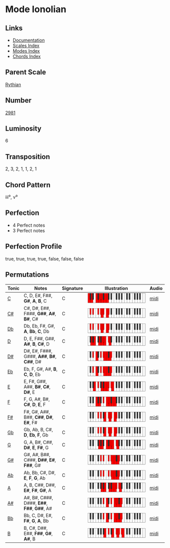 # Mode Ionolian

## Links

- [Documentation](README.md)
- [Scales Index](Scales.md)
- [Modes Index](Modes.md)
- [Chords Index](Chords.md)

## Parent Scale

[Rythian](ScaleRythian.md)

## Number

[2981](https://ianring.com/musictheory/scales/2981)

## Luminosity

6

## Transposition

2, 3, 2, 1, 1, 2, 1

## Chord Pattern

iii⁰, v⁰

## Perfection

- 4 Perfect notes
- 3 Perfect notes

## Perfection Profile

true, true, true, true, false, false, false

## Permutations

| Tonic | Notes | Signature | Illustration | Audio |
|-------|-------|-----------|--------------|-------|
| [C](ModeCNaturalIonolian.md) | C, D, E#, F##, **G#**, **A**, **B**, C | C | ![CNaturalIonolian](ModeCNaturalIonolian.png) | [midi](https://github.com/edipermadi/music/blob/main/docs/ModeCNaturalIonolian.mid?raw=true) |
| [C#](ModeCSharpIonolian.md) | C#, D#, E##, F###, **G##**, **A#**, **B#**, C# | C | ![CSharpIonolian](ModeCSharpIonolian.png) | [midi](https://github.com/edipermadi/music/blob/main/docs/ModeCSharpIonolian.mid?raw=true) |
| [Db](ModeDFlatIonolian.md) | Db, Eb, F#, G#, **A**, **Bb**, **C**, Db | C | ![DFlatIonolian](ModeDFlatIonolian.png) | [midi](https://github.com/edipermadi/music/blob/main/docs/ModeDFlatIonolian.mid?raw=true) |
| [D](ModeDNaturalIonolian.md) | D, E, F##, G##, **A#**, **B**, **C#**, D | C | ![DNaturalIonolian](ModeDNaturalIonolian.png) | [midi](https://github.com/edipermadi/music/blob/main/docs/ModeDNaturalIonolian.mid?raw=true) |
| [D#](ModeDSharpIonolian.md) | D#, E#, F###, G###, **A##**, **B#**, **C##**, D# | C | ![DSharpIonolian](ModeDSharpIonolian.png) | [midi](https://github.com/edipermadi/music/blob/main/docs/ModeDSharpIonolian.mid?raw=true) |
| [Eb](ModeEFlatIonolian.md) | Eb, F, G#, A#, **B**, **C**, **D**, Eb | C | ![EFlatIonolian](ModeEFlatIonolian.png) | [midi](https://github.com/edipermadi/music/blob/main/docs/ModeEFlatIonolian.mid?raw=true) |
| [E](ModeENaturalIonolian.md) | E, F#, G##, A##, **B#**, **C#**, **D#**, E | C | ![ENaturalIonolian](ModeENaturalIonolian.png) | [midi](https://github.com/edipermadi/music/blob/main/docs/ModeENaturalIonolian.mid?raw=true) |
| [F](ModeFNaturalIonolian.md) | F, G, A#, B#, **C#**, **D**, **E**, F | C | ![FNaturalIonolian](ModeFNaturalIonolian.png) | [midi](https://github.com/edipermadi/music/blob/main/docs/ModeFNaturalIonolian.mid?raw=true) |
| [F#](ModeFSharpIonolian.md) | F#, G#, A##, B##, **C##**, **D#**, **E#**, F# | C | ![FSharpIonolian](ModeFSharpIonolian.png) | [midi](https://github.com/edipermadi/music/blob/main/docs/ModeFSharpIonolian.mid?raw=true) |
| [Gb](ModeGFlatIonolian.md) | Gb, Ab, B, C#, **D**, **Eb**, **F**, Gb | C | ![GFlatIonolian](ModeGFlatIonolian.png) | [midi](https://github.com/edipermadi/music/blob/main/docs/ModeGFlatIonolian.mid?raw=true) |
| [G](ModeGNaturalIonolian.md) | G, A, B#, C##, **D#**, **E**, **F#**, G | C | ![GNaturalIonolian](ModeGNaturalIonolian.png) | [midi](https://github.com/edipermadi/music/blob/main/docs/ModeGNaturalIonolian.mid?raw=true) |
| [G#](ModeGSharpIonolian.md) | G#, A#, B##, C###, **D##**, **E#**, **F##**, G# | C | ![GSharpIonolian](ModeGSharpIonolian.png) | [midi](https://github.com/edipermadi/music/blob/main/docs/ModeGSharpIonolian.mid?raw=true) |
| [Ab](ModeAFlatIonolian.md) | Ab, Bb, C#, D#, **E**, **F**, **G**, Ab | C | ![AFlatIonolian](ModeAFlatIonolian.png) | [midi](https://github.com/edipermadi/music/blob/main/docs/ModeAFlatIonolian.mid?raw=true) |
| [A](ModeANaturalIonolian.md) | A, B, C##, D##, **E#**, **F#**, **G#**, A | C | ![ANaturalIonolian](ModeANaturalIonolian.png) | [midi](https://github.com/edipermadi/music/blob/main/docs/ModeANaturalIonolian.mid?raw=true) |
| [A#](ModeASharpIonolian.md) | A#, B#, C###, D###, **E##**, **F##**, **G##**, A# | C | ![ASharpIonolian](ModeASharpIonolian.png) | [midi](https://github.com/edipermadi/music/blob/main/docs/ModeASharpIonolian.mid?raw=true) |
| [Bb](ModeBFlatIonolian.md) | Bb, C, D#, E#, **F#**, **G**, **A**, Bb | C | ![BFlatIonolian](ModeBFlatIonolian.png) | [midi](https://github.com/edipermadi/music/blob/main/docs/ModeBFlatIonolian.mid?raw=true) |
| [B](ModeBNaturalIonolian.md) | B, C#, D##, E##, **F##**, **G#**, **A#**, B | C | ![BNaturalIonolian](ModeBNaturalIonolian.png) | [midi](https://github.com/edipermadi/music/blob/main/docs/ModeBNaturalIonolian.mid?raw=true) |
